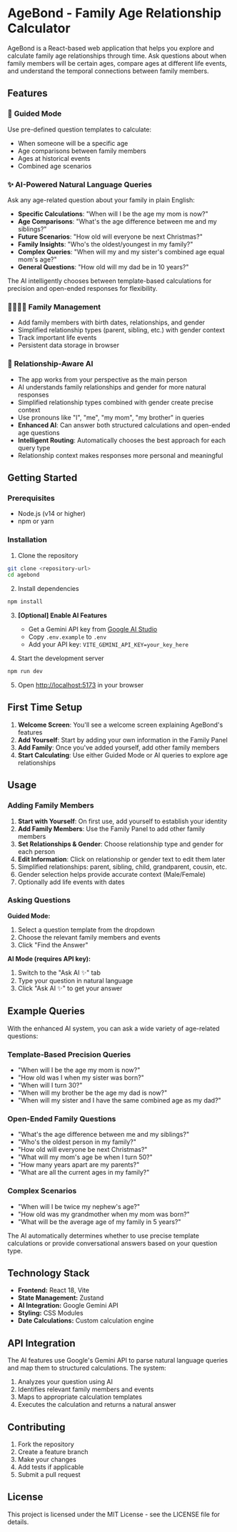 # AgeBond - Family Age Relationship Calculator

AgeBond is a React-based web application that helps you explore and calculate family age relationships through time. Ask questions about when family members will be certain ages, compare ages at different life events, and understand the temporal connections between family members.

## Features

### 🧮 **Guided Mode**
Use pre-defined question templates to calculate:
- When someone will be a specific age
- Age comparisons between family members
- Ages at historical events
- Combined age scenarios

### ✨ **AI-Powered Natural Language Queries**
Ask any age-related question about your family in plain English:
- **Specific Calculations**: "When will I be the age my mom is now?"
- **Age Comparisons**: "What's the age difference between me and my siblings?"
- **Future Scenarios**: "How old will everyone be next Christmas?"
- **Family Insights**: "Who's the oldest/youngest in my family?"
- **Complex Queries**: "When will my and my sister's combined age equal mom's age?"
- **General Questions**: "How old will my dad be in 10 years?"

The AI intelligently chooses between template-based calculations for precision and open-ended responses for flexibility.

### 👨‍👩‍👧‍👦 **Family Management**
- Add family members with birth dates, relationships, and gender
- Simplified relationship types (parent, sibling, etc.) with gender context
- Track important life events
- Persistent data storage in browser

### 🔗 **Relationship-Aware AI**
- The app works from your perspective as the main person
- AI understands family relationships and gender for more natural responses
- Simplified relationship types combined with gender create precise context
- Use pronouns like "I", "me", "my mom", "my brother" in queries
- **Enhanced AI**: Can answer both structured calculations and open-ended age questions
- **Intelligent Routing**: Automatically chooses the best approach for each query type
- Relationship context makes responses more personal and meaningful

## Getting Started

### Prerequisites
- Node.js (v14 or higher)
- npm or yarn

### Installation

1. Clone the repository
```bash
git clone <repository-url>
cd agebond
```

2. Install dependencies
```bash
npm install
```

3. **[Optional] Enable AI Features**
   - Get a Gemini API key from [Google AI Studio](https://makersuite.google.com/app/apikey)
   - Copy `.env.example` to `.env`
   - Add your API key: `VITE_GEMINI_API_KEY=your_key_here`

4. Start the development server
```bash
npm run dev
```

5. Open [http://localhost:5173](http://localhost:5173) in your browser

## First Time Setup

1. **Welcome Screen**: You'll see a welcome screen explaining AgeBond's features
2. **Add Yourself**: Start by adding your own information in the Family Panel
3. **Add Family**: Once you've added yourself, add other family members
4. **Start Calculating**: Use either Guided Mode or AI queries to explore age relationships

## Usage

### Adding Family Members
1. **Start with Yourself**: On first use, add yourself to establish your identity
2. **Add Family Members**: Use the Family Panel to add other family members
3. **Set Relationships & Gender**: Choose relationship type and gender for each person
4. **Edit Information**: Click on relationship or gender text to edit them later
5. Simplified relationships: parent, sibling, child, grandparent, cousin, etc.
6. Gender selection helps provide accurate context (Male/Female)
3. Optionally add life events with dates

### Asking Questions

**Guided Mode:**
1. Select a question template from the dropdown
2. Choose the relevant family members and events
3. Click "Find the Answer"

**AI Mode (requires API key):**
1. Switch to the "Ask AI ✨" tab
2. Type your question in natural language
3. Click "Ask AI ✨" to get your answer

## Example Queries

With the enhanced AI system, you can ask a wide variety of age-related questions:

### Template-Based Precision Queries
- "When will I be the age my mom is now?"
- "How old was I when my sister was born?"
- "When will I turn 30?"
- "When will my brother be the age my dad is now?"
- "When will my sister and I have the same combined age as my dad?"

### Open-Ended Family Questions
- "What's the age difference between me and my siblings?"
- "Who's the oldest person in my family?"
- "How old will everyone be next Christmas?"
- "What will my mom's age be when I turn 50?"
- "How many years apart are my parents?"
- "What are all the current ages in my family?"

### Complex Scenarios
- "When will I be twice my nephew's age?"
- "How old was my grandmother when my mom was born?"
- "What will be the average age of my family in 5 years?"

The AI automatically determines whether to use precise template calculations or provide conversational answers based on your question type.

## Technology Stack

- **Frontend:** React 18, Vite
- **State Management:** Zustand
- **AI Integration:** Google Gemini API
- **Styling:** CSS Modules
- **Date Calculations:** Custom calculation engine

## API Integration

The AI features use Google's Gemini API to parse natural language queries and map them to structured calculations. The system:

1. Analyzes your question using AI
2. Identifies relevant family members and events
3. Maps to appropriate calculation templates
4. Executes the calculation and returns a natural answer

## Contributing

1. Fork the repository
2. Create a feature branch
3. Make your changes
4. Add tests if applicable
5. Submit a pull request

## License

This project is licensed under the MIT License - see the LICENSE file for details.
